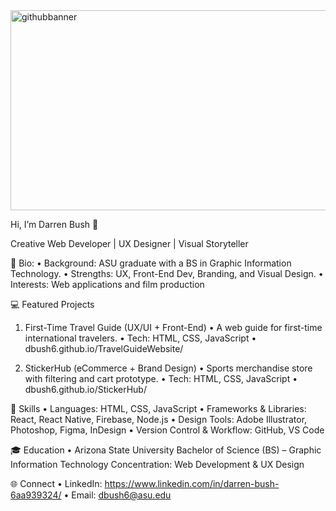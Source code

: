 <img width="1920" height="320" alt="githubbanner" src="https://github.com/user-attachments/assets/e2c2bedf-f86f-4a66-8cf7-d1a7a4d61a6d" />

Hi, I’m Darren Bush 👋

Creative Web Developer | UX Designer | Visual Storyteller

👤 Bio:
	•	Background: ASU graduate with a BS in Graphic Information Technology.
	•	Strengths: UX, Front-End Dev, Branding, and Visual Design.
	•	Interests: Web applications and film production

💻 Featured Projects
1. First-Time Travel Guide (UX/UI + Front-End)
	•	A web guide for first-time international travelers.
	•	Tech: HTML, CSS, JavaScript
	•	dbush6.github.io/TravelGuideWebsite/

2.  StickerHub (eCommerce + Brand Design)
	•	Sports merchandise store with filtering and cart prototype.
	•	Tech: HTML, CSS, JavaScript
	•	dbush6.github.io/StickerHub/

💼 Skills
	•	Languages: HTML, CSS, JavaScript
	•	Frameworks & Libraries: React, React Native, Firebase, Node.js
	•	Design Tools: Adobe Illustrator, Photoshop, Figma, InDesign
	•	Version Control & Workflow: GitHub, VS Code

🎓 Education 
	•   Arizona State University
		Bachelor of Science (BS) – Graphic Information Technology
		Concentration: Web Development & UX Design

🌐 Connect 
	•	LinkedIn: https://www.linkedin.com/in/darren-bush-6aa939324/
	•	Email: dbush6@asu.edu
